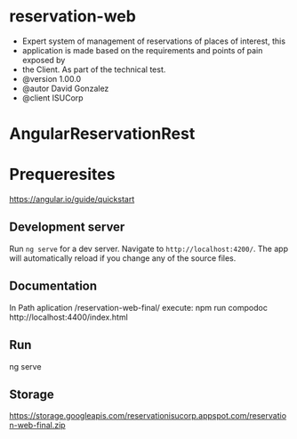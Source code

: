 # reservation-web


 * Expert system of management of reservations of places of interest, this
 * application is made based on the requirements and points of pain exposed by
 * the Client. As part of the technical test.
 * @version 1.00.0
 * @autor David Gonzalez
 * @client ISUCorp
 
# AngularReservationRest

#  Prequeresites

https://angular.io/guide/quickstart

## Development server

Run `ng serve` for a dev server. Navigate to `http://localhost:4200/`. The app will automatically reload if you change any of the source files.

## Documentation

In Path aplication 
/reservation-web-final/
execute: npm run compodoc
http://localhost:4400/index.html



## Run

ng serve


## Storage

https://storage.googleapis.com/reservationisucorp.appspot.com/reservation-web-final.zip



